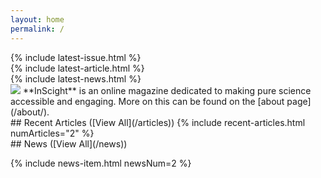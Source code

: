```yaml
---
layout: home
permalink: /
---
```


<div id="carousel" markdown=1>
  <div class="active-item" markdown=1>
  {% include latest-issue.html %}
  </div>
  <div markdown=1>
  {% include latest-article.html %}
  </div>
  <div markdown=1>
  {% include latest-news.html %}
  </div>
</div>
<div id="carousel-nav">
    <span id="carousel-nav-0" class="active-nav nf nf-md-numeric_1_box"></span>
    <span id="carousel-nav-1" class="nf nf-md-numeric_2_box"></span>
    <span id="carousel-nav-2" class="nf nf-md-numeric_3_box"></span>
</div>

<div id="intro" markdown=1>
<img id="intro-logo" src="{{ site.logo }}"/>
<span>
**InScight** is an online magazine dedicated to making pure science accessible and engaging. More on this can be found on the [about page](/about/).
</span>
</div>

<div markdown=1>
## Recent Articles ([View All](/articles))
{% include recent-articles.html numArticles="2" %}
</div>

<div markdown=1>
## News ([View All](/news))

{% include news-item.html newsNum=2 %}
</div>
